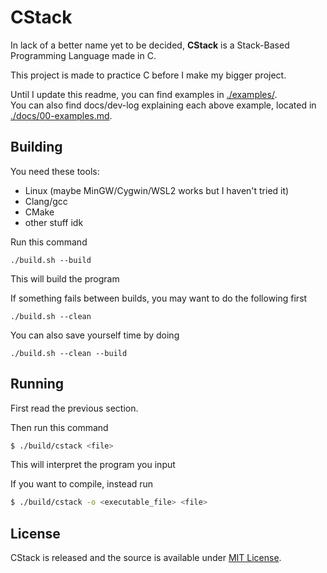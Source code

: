 # CStack
In lack of a better name yet to be decided, **CStack** is a Stack-Based Programming Language made in C.

This project is made to practice C before I make my bigger project.

Until I update this readme, you can find examples in [./examples/](https://github.com/Kirdow/cstack/blob/master/examples/).<br>
You can also find docs/dev-log explaining each above example, located in [./docs/00-examples.md](https://github.com/Kirdow/cstack/blob/master/docs/00-examples.md).

## Building
You need these tools:
- Linux (maybe MinGW/Cygwin/WSL2 works but I haven't tried it)
- Clang/gcc
- CMake
- other stuff idk

Run this command
```
./build.sh --build
```
This will build the program

If something fails between builds, you may want to do the following first
```
./build.sh --clean
```

You can also save yourself time by doing
```
./build.sh --clean --build
```

## Running
First read the previous section.

Then run this command
```bash
$ ./build/cstack <file>
```
This will interpret the program you input

If you want to compile, instead run
```bash
$ ./build/cstack -o <executable_file> <file>
```

## License
CStack is released and the source is available under [MIT License](https://github.com/Kirdow/cstack/blob/master/LICENSE).
